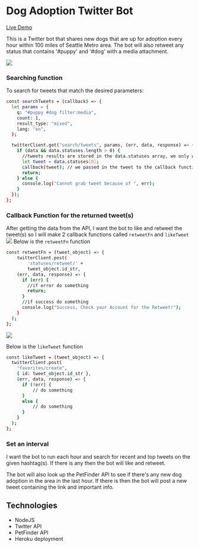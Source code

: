 # Dog Adoption Twitter Bot
[Live Demo](https://twitter.com/SEADogAdoption)

This is a Twitter bot that shares new dogs that are up for adoption every hour within 100 miles of Seattle Metro area. The bot will also retweet any status that contains '#puppy' and '#dog' with a media attachment. 

<img src='./assets/img/twitter_bot.png'>

### Searching function

 To search for tweets that match the desired parameters: 

```sh
const searchTweets = (callback) => {
  let params = {
    q: "#puppy #dog filter:media",
    count: 1,
    result_type: "mixed",
    lang: "en",
  };

  twitterClient.get("search/tweets", params, (err, data, response) => {
    if (data && data.statuses.length > 0) {
      //tweets results are stored in the data.statuses array, we only want 1 tweet so we access it via index
      let tweet = data.statuses[0];
      callback(tweet); // we passed in the tweet to the callback function, which can be a retweet function or a like function
      return;
    } else {
      console.log("Cannot grab tweet because of ", err);
    }
  });
};

```
### Callback Function for the returned tweet(s) 
After getting the data from the API, I want the bot to like and retweet the tweet(s) so I will make 2 callback functions called `retweetFn` and `likeTweet`
<img src='./assets/img/retweet_bot.png'>
Below is the `retweetFn` function 
```sh
const retweetFn = (tweet_object) => {
    twitterClient.post(
        'statuses/retweet/' +
        tweet_object.id_str,
    (err, data, response) => {
      if (err) {
        //if error do something
        return;
      }
      //if success do something
      console.log("Success, Check your Account for the Retweet!");
    }
  );
};
```

<img src='./assets/img/like_bot.png'>    
    
Below is the `likeTweet` function

```sh
const likeTweet = (tweet_object) => {
  twitterClient.post(
    "favorites/create",
    { id: tweet_object.id_str },
    (err, data, response) => {
      if (!err) {
          // do something 
      }
      else {
          // do something
      }
    }
  );
};
```

### Set an interval 
 I want the bot to run each hour and search for recent and top tweets on the given hashtag(s). If there is any then the bot will like and retweet. 

The bot will also look up the PetFinder API to see if there's any new dog adoption in the area in the last hour. If there is then the bot will post a new tweet containing the link and important info.

## Technologies 
- NodeJS
- Twitter API
- PetFinder API
- Heroku deployment
